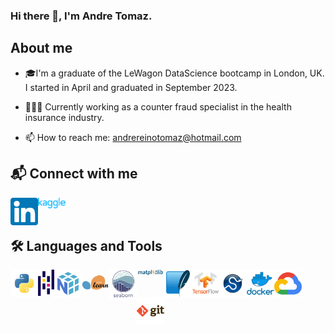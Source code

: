 ### Hi there 👋, I'm Andre Tomaz. 

## About me

- 🎓I'm a graduate of the LeWagon DataScience bootcamp in London, UK. I started in April and graduated in September 2023.

- 👨🏻‍💻 Currently working as a counter fraud specialist in the health insurance industry.

- 📫 How to reach me: andrereinotomaz@hotmail.com


## 📬 Connect with me

<a href="www.linkedin.com/in/andre-tomaz">
  <img align="left" alt="Andre Tomaz's LinkedIn" width="44px" src="https://github.com/Artz90/Artz90/blob/main/linkedin_logo.png" />
</a>
<a href="https://www.kaggle.com/andretomaz">
  <img align="left" alt="Xavier Looyens's Kaggle" width="44px" src="https://github.com/Artz90/Artz90/blob/main/kaggle_logo.png" />
</a>

<br />
<br />

## 🛠 Languages and Tools

<!-- For Python -->
<img align="left" alt="Python" width="44px" src="https://github.com/github/explore/raw/main/topics/python/python.png" />

<!-- For Pandas -->
<img align="left" alt="Pandas" width="26px" src="https://github.com/XavierLooyens/XavierLooyens/blob/main/pandas_logo.png" />

<!-- For NumPy -->
<img align="left" alt="NumPy" width="44px" src="https://github.com/github/explore/raw/main/topics/numpy/numpy.png" />

<!-- For scikit-learn -->
<img align="left" alt="Scikit-Learn" width="44px" src="https://github.com/github/explore/raw/main/topics/scikit-learn/scikit-learn.png" />

<!-- For Seaborn -->
<img align="left" alt="Seaborn" width="44px" src="https://github.com/XavierLooyens/XavierLooyens/blob/main/seaborn_logo.png" />

<!-- For Matplotlib -->
<img align="left" alt="Matplotlib" width="44px" src="https://github.com/XavierLooyens/XavierLooyens/blob/main/matplotlib_logo.png" />

<!-- For SQLite -->
<img align="left" alt="SQLite" width="44px" src="https://github.com/github/explore/raw/main/topics/sqlite/sqlite.png" />

<!-- For TensorFlow -->
<img align="left" alt="TensorFlow" width="44px" src="https://github.com/github/explore/raw/main/topics/tensorflow/tensorflow.png" />

<!-- For SciPy -->
<img align="left" alt="SciPy" width="44px" src="https://github.com/github/explore/raw/main/topics/scipy/scipy.png" />

<!-- For Docker -->
<img align="left" alt="Docker" width="44px" src="https://github.com/github/explore/raw/main/topics/docker/docker.png" />

<!-- For Google Cloud Platform -->
<img align="left" alt="Google Cloud Platform" width="44px" src="https://github.com/github/explore/raw/main/topics/google-cloud/google-cloud.png" />

<!-- For Git -->
<img align="left" alt="Git" width="44px" src="https://github.com/github/explore/raw/main/topics/git/git.png" />


<br />
<br />
